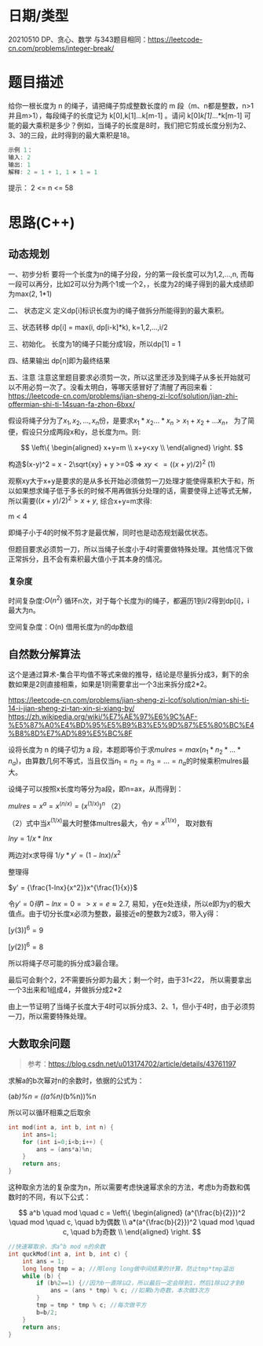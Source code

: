<!--
 * @Author: baisichen
 * @Date: 2021-05-10 10:20:04
 * @LastEditTime: 2021-05-13 10:54:26
 * @LastEditors: baisichen
 * @Description: 
-->
# 日期/类型
20210510 DP、贪心、数学
与343题目相同：https://leetcode-cn.com/problems/integer-break/

# 题目描述
给你一根长度为 n 的绳子，请把绳子剪成整数长度的 m 段（m、n都是整数，n>1并且m>1），每段绳子的长度记为 k[0],k[1]...k[m-1] 。请问 k[0]*k[1]*...*k[m-1] 可能的最大乘积是多少？例如，当绳子的长度是8时，我们把它剪成长度分别为2、3、3的三段，此时得到的最大乘积是18。

``` cpp
示例 1：
输入: 2
输出: 1
解释: 2 = 1 + 1, 1 × 1 = 1
```

提示：
2 <= n <= 58


# 思路(C++)
## 动态规划
一、初步分析
要将一个长度为n的绳子分段，分的第一段长度可以为1,2,...,n, 而每一段可以再分，比如2可以分为两个1或一个2，，长度为2的绳子得到的最大成绩即为max(2, 1*1)

二、 状态定义
定义dp[i]标识长度为i的绳子做拆分所能得到的最大乘积。

三、状态转移
dp[i] = max(i, dp[i-k]*k), k=1,2,...,i/2

三、初始化。
长度为1的绳子只能分成1段，所以dp[1] = 1

四、结果输出
dp[n]即为最终结果

五、注意
注意这里题目要求必须剪一次，所以这里还涉及到绳子从多长开始就可以不用必剪一次了。没看太明白，等哪天感冒好了清醒了再回来看：https://leetcode-cn.com/problems/jian-sheng-zi-lcof/solution/jian-zhi-offermian-shi-ti-14suan-fa-zhon-6bxx/

假设将绳子分为了$x_1, x_2, ... ,x_n$份，是要求$x_1*x_2...*x_n > x_1+x_2+...x_n$， 为了简便，假设只分成两段x和y，总长度为m。则:

$$
\left\{
\begin{aligned}
x+y=m \\
x+y<xy \\
\end{aligned}
\right.
$$

构造$(x-y)^2 = x - 2\sqrt{xy} + y >=0$ =>  $xy <= ((x+y)/2)^2$ (1)

观察xy大于x+y是要求的是从多长开始必须做剪一刀处理才能使得乘积大于和，所以如果想求绳子低于多长的时候不用再做拆分处理的话，需要使得上述等式无解，所以需要$((x+y)/2)^2 > x+y$, 综合x+y=m求得:

m < 4

即绳子小于4的时候不剪才是最优解，同时也是动态规划最优状态。

但题目要求必须剪一刀，所以当绳子长度小于4时需要做特殊处理。其他情况下做正常拆分，且不会有乘积最大值小于其本身的情况。



### 复杂度
时间复杂度:$O(n^2)$
循环n次，对于每个长度为i的绳子，都遍历1到i/2得到dp[i]，i最大为n。

空间复杂度：O(n)
借用长度为n的dp数组

## 自然数分解算法
这个是通过算术-集合平均值不等式来做的推导，结论是尽量拆分成3，剩下的余数如果是2则直接相乘，如果是1则需要拿出一个3出来拆分成2*2。

https://leetcode-cn.com/problems/jian-sheng-zi-lcof/solution/mian-shi-ti-14-i-jian-sheng-zi-tan-xin-si-xiang-by/
https://zh.wikipedia.org/wiki/%E7%AE%97%E6%9C%AF-%E5%87%A0%E4%BD%95%E5%B9%B3%E5%9D%87%E5%80%BC%E4%B8%8D%E7%AD%89%E5%BC%8F

设将长度为 n 的绳子切为 a 段，本题即等价于求$mulres=max(n_1*n_2*...*n_a)$，由算数几何不等式，当且仅当$n_1 = n_2 = n_3 =...= n_a$的时候乘积mulres最大。

设绳子可以按照x长度均等分为a段，即n=ax，从而得到： 

$mulres=x^a=x^(n/x)=(x^(1/x))^n$ （2）

（2）式中当$x^(1/x)$最大时整体multres最大，令$y=x^(1/x)$， 取对数有

$lny=1/x*lnx$

两边对x求导得
$1/y * y' = (1 - lnx)/x^2$

整理得

$y' = {\frac{1-lnx}{x^2}}x^{\frac{1}{x}}$



令$y'=0 得 1-lnx=0 => x=e \approx 2.7$, 易知，y在e处连续，所以e即为y的极大值点。由于切分长度x必须为整数，最接近e的整数为2或3，带入y得：

$[y(3)]^6 = 9$

$[y(2)]^6 = 8$

所以将绳子尽可能的拆分成3最合理。

最后可会剩个2，2不需要拆分即为最大；剩一个时，由于3*1<2*2， 所以需要拿出一个3出来和1组成4，并做拆分成2*2

由上一节证明了当绳子长度大于4时可以拆分成3、2、1，但小于4时，由于必须剪一刀，所以需要特殊处理。

## 大数取余问题
> 参考：https://blog.csdn.net/u013174702/article/details/43761197

求解a的b次幂对n的余数时，依据的公式为：

(a*b)%n = ((a%n)*(b%n))%n

所以可以循环相乘之后取余

``` cpp
int mod(int a, int b, int n) {
    int ans=1;
    for (int i=0;i<b;i++) {
        ans = (ans*a)%n;
    }
    return ans;
}
```

这种取余方法的复杂度为n，所以需要考虑快速幂求余的方法，考虑b为奇数和偶数时的不同，有以下公式：

$$
a^b \quad mod \quad c = \left\{
\begin{aligned}
(a^{\frac{b}{2}})^2 \quad mod \quad c, \quad b为偶数 \\
a*(a^{\frac{b}{2}})^2 \quad mod \quad c, \quad b为奇数 \\
\end{aligned}
\right.
$$

``` cpp
//快速幂取余，求a^b mod n的余数
int quckMod(int a, int b, int c) {
    int ans = 1;
    long long tmp = a; //用long long做中间结果的计算，防止tmp*tmp溢出
    while (b) {
        if (b%2==1) {//因为b一直除以2，所以最后一定会除到1，然后1除以2才到0
            ans = (ans * tmp) % c; //如果b为奇数，本次做3次方
        }
        tmp = tmp * tmp % c; //每次做平方
        b=b/2;
    }
    return ans;
}
```



